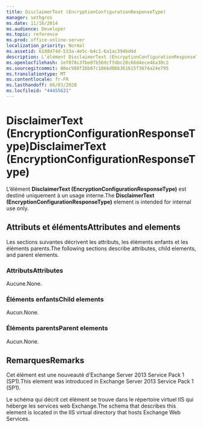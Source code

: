 ```yaml
---
title: DisclaimerText (EncryptionConfigurationResponseType)
manager: sethgros
ms.date: 11/16/2014
ms.audience: Developer
ms.topic: reference
ms.prod: office-online-server
localization_priority: Normal
ms.assetid: 6180d74d-533a-4e5c-b4c1-6a1ac394bd4d
description: L’élément DisclaimerText (EncryptionConfigurationResponseType) est destiné uniquement à un usage interne.
ms.openlocfilehash: 1ef078c3fbe07b56dcffdbc20c66d4ece46a30c2
ms.sourcegitcommit: 88ec988f2bb67c1866d06b361615f3674a24e795
ms.translationtype: MT
ms.contentlocale: fr-FR
ms.lasthandoff: 06/03/2020
ms.locfileid: "44455631"
---
```

# <a name="disclaimertext-encryptionconfigurationresponsetype"></a><span data-ttu-id="915f6-103">DisclaimerText (EncryptionConfigurationResponseType)</span><span class="sxs-lookup"><span data-stu-id="915f6-103">DisclaimerText (EncryptionConfigurationResponseType)</span></span>

<span data-ttu-id="915f6-104">L’élément **DisclaimerText (EncryptionConfigurationResponseType)** est destiné uniquement à un usage interne.</span><span class="sxs-lookup"><span data-stu-id="915f6-104">The **DisclaimerText (EncryptionConfigurationResponseType)** element is intended for internal use only.</span></span> 

## <a name="attributes-and-elements"></a><span data-ttu-id="915f6-105">Attributs et éléments</span><span class="sxs-lookup"><span data-stu-id="915f6-105">Attributes and elements</span></span>

<span data-ttu-id="915f6-106">Les sections suivantes décrivent les attributs, les éléments enfants et les éléments parents.</span><span class="sxs-lookup"><span data-stu-id="915f6-106">The following sections describe attributes, child elements, and parent elements.</span></span>
  
### <a name="attributes"></a><span data-ttu-id="915f6-107">Attributs</span><span class="sxs-lookup"><span data-stu-id="915f6-107">Attributes</span></span>

<span data-ttu-id="915f6-108">Aucune.</span><span class="sxs-lookup"><span data-stu-id="915f6-108">None.</span></span>
  
### <a name="child-elements"></a><span data-ttu-id="915f6-109">Éléments enfants</span><span class="sxs-lookup"><span data-stu-id="915f6-109">Child elements</span></span>

<span data-ttu-id="915f6-110">Aucun.</span><span class="sxs-lookup"><span data-stu-id="915f6-110">None.</span></span>
  
### <a name="parent-elements"></a><span data-ttu-id="915f6-111">Éléments parents</span><span class="sxs-lookup"><span data-stu-id="915f6-111">Parent elements</span></span>

<span data-ttu-id="915f6-112">Aucun.</span><span class="sxs-lookup"><span data-stu-id="915f6-112">None.</span></span>
  
## <a name="remarks"></a><span data-ttu-id="915f6-113">Remarques</span><span class="sxs-lookup"><span data-stu-id="915f6-113">Remarks</span></span>

<span data-ttu-id="915f6-114">Cet élément est une nouveauté d'Exchange Server 2013 Service Pack 1 (SP1).</span><span class="sxs-lookup"><span data-stu-id="915f6-114">This element was introduced in Exchange Server 2013 Service Pack 1 (SP1).</span></span>
  
<span data-ttu-id="915f6-115">Le schéma qui décrit cet élément se trouve dans le répertoire virtuel IIS qui héberge les services web Exchange.</span><span class="sxs-lookup"><span data-stu-id="915f6-115">The schema that describes this element is located in the IIS virtual directory that hosts Exchange Web Services.</span></span>
  


